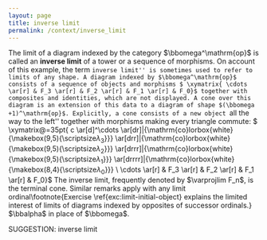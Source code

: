 ```yaml
---
layout: page
title: inverse limit
permalink: /context/inverse_limit
---
```

 The limit of a diagram indexed by the category $\bbomega^\mathrm{op}$ is called an **inverse limit** of a tower or a sequence of morphisms. On account of this example, the term ``inverse limit'' is sometimes used to refer to limits of any shape. A diagram indexed by $\bbomega^\mathrm{op}$ consists of a sequence of objects and morphisms
$ \xymatrix{ \cdots \ar[r] & F_3 \ar[r] & F_2 \ar[r] & F_1 \ar[r] & F_0}$ together with composites and identities, which are not displayed. A cone over this diagram is an extension of this data to a diagram of shape $(\bbomega +1)^\mathrm{op}$. Explicitly, a cone consists of a new object ``all the way to the left'' together with morphisms making every triangle commute:
$ \xymatrix@=35pt{ c \ar[d]^\cdots \ar[dr]|{\mathrm{co}lorbox{white}{\makebox(9,5){\scriptsize$\lambda_{3}$}}} \ar[drr]|{\mathrm{co}lorbox{white}{\makebox(9,5){\scriptsize$\lambda_{ 2}$}}} \ar[drrr]|{\mathrm{co}lorbox{white}{\makebox(9,5){\scriptsize$\lambda_{ 1}$}}} \ar[drrrr]|{\mathrm{co}lorbox{white}{\makebox(8,4){\scriptsize$\lambda_{ 0}$}}} \\  \cdots \ar[r] & F_3 \ar[r] & F_2 \ar[r] & F_1 \ar[r] & F_0}$ The inverse limit,  frequently denoted by $\varprojlim F_n$, is the terminal cone. Similar remarks apply with any limit ordinal\footnote{Exercise \ref{exc:limit-initial-object} explains the limited interest of limits of diagrams indexed by opposites of successor ordinals.} $\bbalpha$ in place of $\bbomega$.


SUGGESTION: inverse limit